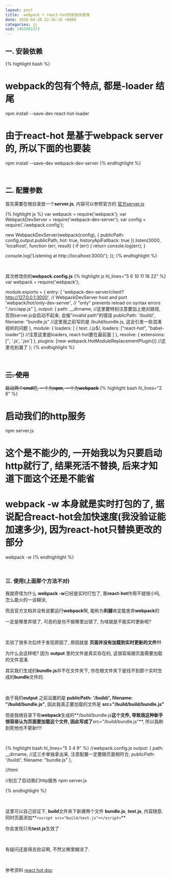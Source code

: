 ```yaml
---
layout: post
title:  webpack + react-hot的安装及使用
date: 2016-04-26 22:36:10 +0800
categories: js
uid: 1461681373
---
```

## 一. 安装依赖

{% highlight bash %}
# webpack的包有个特点, 都是-loader 结尾
npm install --save-dev react-hot-loader
# 由于react-hot 是基于webpack server的, 所以下面的也要装
npm install --save-dev webpack-dev-server
{% endhighlight %}

<br>

## 二. 配置参数

首先需要在根目录放一个**server.js**, 内容可以参照官方的
[官方server.js](https://github.com/gaearon/react-hot-boilerplate/blob/master/server.js)

{% highlight js %}
var webpack = require('webpack');
var WebpackDevServer = require('webpack-dev-server');
var config = require('./webpack.config');

new WebpackDevServer(webpack(config), {
  publicPath: config.output.publicPath,
  hot: true,
  historyApiFallback: true
}).listen(3000, 'localhost', function (err, result) {
  if (err) {
    return console.log(err);
  }

  console.log('Listening at http://localhost:3000/');
});
{% endhighlight %}

<br>

其次修改你的**webpack.config.js**
{% highlight js hl_lines="5 6 10 11 16 22" %}
var webpack = require('webpack');

module.exports = {
  entry: [
  'webpack-dev-server/client?http://127.0.0.1:3000', // WebpackDevServer host and port
  'webpack/hot/only-dev-server', // "only" prevents reload on syntax errors
  "./src/app.js"
  ],
  output: {
    path: __dirname,  //这里要特别注意要加上绝对路径, 否则server.js会启动不起来, 会报"invalid path"的错误
    publicPath: '/build/',
    filename: "bundle.js" //这里我之前写的是 /build/bundle.js, 这会引发一些混淆视听的问题
  },
  module: {
    loaders: [
      { test: /\.js$/,  loaders: ["react-hot", "babel-loader"]} //注意这里是loaders, react-hot要在最前面
    ]
  },
  resolve: {
    extensions: ['', '.js', '.jsx']
  },
  plugins: [new webpack.HotModuleReplacementPlugin()]  //这里也别漏了
};
{% endhighlight %}

<br>

## <del>三. 使用</del>
<del>启动两个**cmd**吧, 一个为**npm**, 一个为**webpack** </del>
{% highlight bash hl_lines="2 6" %}
# 启动我们的http服务
npm server.js

# 这个是不能少的, 一开始我以为只要启动http就行了, 结果死活不替换, 后来才知道下面这个还是不能省
# webpack -w 本身就是实时打包的了, 据说配合react-hot会加快速度(我没验证能加速多少), 因为react-hot只替换更改的部分
webpack -w
{% endhighlight %}

<br>

### 三. 使用(上面那个方法不对)
我就奇怪为什么 **webpack -w**已经是实时打包了, 那**react-hot**作用不就很小吗, 怎么能火的一谈糊涂, 

而且官方文档并没有说要运行**webpack**啊, 能称为**利器**肯定能舍弃**webpack**的

一定是哪里弄错了, 可恶的是也不报哪里出错了, 为啥就是不能实时更新呢?

<br>

实验了很多次后终于发现原因了, 原因就是 **页面并没有加载到实时更新的文件!!!**

为什么会这样呢? 因为 **output** 里的文件是真实存在的, 这很容易跟页面需要加载的文件混淆.

其实我们生成的**bundle.js**并不在文件夹下, 你在根文件夹下是找不到那个实时生成的**bundle**文件的.

<br>

由于我的**output** 之前设置的是 **publicPath: '/build/', filename: "/build/bundle.js"**, 
因此我真正要加载的文件是 **src="/build/build/bundle.js"**

但是我根目录下有**webpack**生成的**/build/bundle.js**这个文件, 导致我这种新手很容易认为页面要加载这个文件, 因此写成了**src="/build/bundle.js"**, 所以我刷到死他也不更新!!!!

<br>

{% highlight bash hl_lines="5 3 4 9" %}
//webpack.config.js
output: {
  path: __dirname,  //这三步单独拿出来, 注意配置一定要跟页面相符合, 
  publicPath: '/build/',
  filename: "bundle.js"
},

//html
<script src="build/bundle.js"></script>

//别忘了启动我们http服务 npm server.js

{% endhighlight %}


<br>

这里可以自己验证下, **build**文件夹下新建两个文件 **bundle.js**, **test.js**, 内容随意.
同时页面添加**`<script src="build/test.js"></script>`**

你会发现只有**test.js**生效了

<br>

有疑问还是得去验证啊, 不然又稀里糊涂了.

<br>


参考资料
[react hot doc](http://gaearon.github.io/react-hot-loader/getstarted/)
